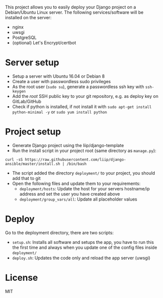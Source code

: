This project allows you to easily deploy your Django project on a Debian/Ubuntu Linux server.
The following services/software will be installed on the server:
* nginx
* uwsgi
* PostgreSQL
* (optional) Let's Encrypt/certbot

# Server setup
* Setup a server with Ubuntu 16.04 or Debian 8
* Create a user with passwordless sudo privileges
* As the root user (`sudo su`), generate a passwordless ssh key with `ssh-keygen`
* Add the *root* SSH public key to your git repository, e.g. as deploy key on GitLab/GitHub
* Check if python is installed, if not install it with `sudo apt-get install python-minimal -y`
  or `sudo yum install python`

# Project setup
* Generate Django project using the liip/django-template
* Run the install script in your project root (same directory as `manage.py`):
```
curl -sS https://raw.githubusercontent.com/liip/django-ansible/master/install.sh | /bin/bash
```
* The script added the directory `deployment/` to your project, you should add that to git
* Open the following files and update them to your requirements:
    * `deployment/hosts`: Update the host for your servers hostname/ip address and set the user
    you have created above
    * `deployment/group_vars/all`: Update all placeholder values

# Deploy
Go to the deployment directory, there are two scripts:

* ```setup.sh```: Installs all software and setups the app, you have to run this the first time and always when you
update one of the config files inside `deployment/`
* ```deploy.sh```: Updates the code only and reload the app server (uwsgi)

# License
MIT
